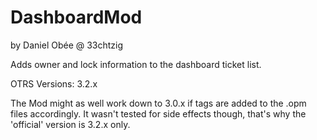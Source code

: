 DashboardMod
============

by Daniel Obée @ 33chtzig

Adds owner and lock information to the dashboard ticket list.

OTRS Versions:
3.2.x

The Mod might as well work down to 3.0.x if <framework> tags are added to the .opm files accordingly. 
It wasn't tested for side effects though, that's why the 'official' version is 3.2.x only. 
